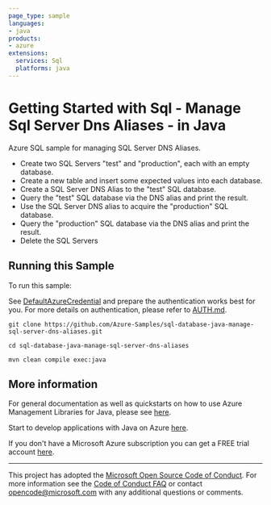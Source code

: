 ```yaml
---
page_type: sample
languages:
- java
products:
- azure
extensions:
  services: Sql
  platforms: java
---
```


# Getting Started with Sql - Manage Sql Server Dns Aliases - in Java #


  Azure SQL sample for managing SQL Server DNS Aliases.
   - Create two SQL Servers "test" and "production", each with an empty database.
   - Create a new table and insert some expected values into each database.
   - Create a SQL Server DNS Alias to the "test" SQL database.
   - Query the "test" SQL database via the DNS alias and print the result.
   - Use the SQL Server DNS alias to acquire the "production" SQL database.
   - Query the "production" SQL database via the DNS alias and print the result.
   - Delete the SQL Servers
 

## Running this Sample ##

To run this sample:

See [DefaultAzureCredential](https://github.com/Azure/azure-sdk-for-java/tree/main/sdk/identity/azure-identity#defaultazurecredential) and prepare the authentication works best for you. For more details on authentication, please refer to [AUTH.md](https://github.com/Azure/azure-sdk-for-java/blob/main/sdk/resourcemanager/docs/AUTH.md).

    git clone https://github.com/Azure-Samples/sql-database-java-manage-sql-server-dns-aliases.git

    cd sql-database-java-manage-sql-server-dns-aliases

    mvn clean compile exec:java

## More information ##

For general documentation as well as quickstarts on how to use Azure Management Libraries for Java, please see [here](https://aka.ms/azsdk/java/mgmt).

Start to develop applications with Java on Azure [here](http://azure.com/java).

If you don't have a Microsoft Azure subscription you can get a FREE trial account [here](http://go.microsoft.com/fwlink/?LinkId=330212).

---

This project has adopted the [Microsoft Open Source Code of Conduct](https://opensource.microsoft.com/codeofconduct/). For more information see the [Code of Conduct FAQ](https://opensource.microsoft.com/codeofconduct/faq/) or contact [opencode@microsoft.com](mailto:opencode@microsoft.com) with any additional questions or comments.
